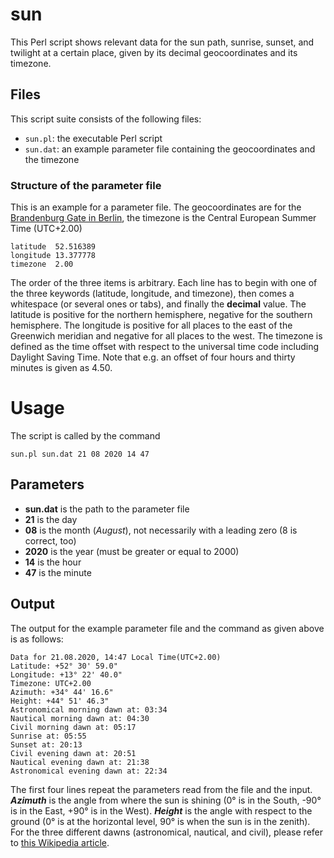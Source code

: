 # sun

This Perl script shows relevant data for the sun path, sunrise, sunset, and
twilight at a certain place, given by its decimal geocoordinates and its
timezone.

## Files

This script suite consists of the following files:

- `sun.pl`: the executable Perl script
- `sun.dat`: an example parameter file containing the geocoordinates and the
  timezone

### Structure of the parameter file

This is an example for a parameter file. The geocoordinates are for the
[Brandenburg Gate in Berlin](https://en.wikipedia.org/wiki/Brandenburg_Gate),
the timezone is the Central European Summer Time (UTC+2.00)

```
latitude  52.516389
longitude 13.377778
timezone  2.00
```

The order of the three items is arbitrary. Each line has to begin with one of
the three keywords (latitude, longitude, and timezone), then comes a whitespace
(or several ones or tabs), and finally the **decimal** value. The latitude is
positive for the northern hemisphere, negative for the southern hemisphere. The
longitude is positive for all places to the east of the Greenwich meridian and
negative for all places to the west. The timezone is defined as the time offset
with respect to the universal time code including Daylight Saving Time. Note
that e.g. an offset of four hours and thirty minutes is given as 4.50.

# Usage

The script is called by the command

```
sun.pl sun.dat 21 08 2020 14 47
```

## Parameters

- **sun.dat** is the path to the parameter file
- **21** is the day
- **08** is the month (_August_), not necessarily with a leading zero (8 is
  correct, too)
- **2020** is the year (must be greater or equal to 2000)
- **14** is the hour
- **47** is the minute

## Output

The output for the example parameter file and the command as given above is as follows:

```
Data for 21.08.2020, 14:47 Local Time(UTC+2.00)
Latitude: +52° 30' 59.0"
Longitude: +13° 22' 40.0"
Timezone: UTC+2.00
Azimuth: +34° 44' 16.6"
Height: +44° 51' 46.3"
Astronomical morning dawn at: 03:34
Nautical morning dawn at: 04:30
Civil morning dawn at: 05:17
Sunrise at: 05:55
Sunset at: 20:13
Civil evening dawn at: 20:51
Nautical evening dawn at: 21:38
Astronomical evening dawn at: 22:34
```

The first four lines repeat the parameters read from the file and the input.
**_Azimuth_** is the angle from where the sun is shining (0° is in the South,
-90° is in the East, +90° is in the West). **_Height_** is the angle with
respect to the ground (0° is at the horizontal level, 90° is when the sun is in
the zenith). For the three different dawns (astronomical, nautical, and civil),
please refer to [this Wikipedia article](https://en.wikipedia.org/wiki/Twilight).
